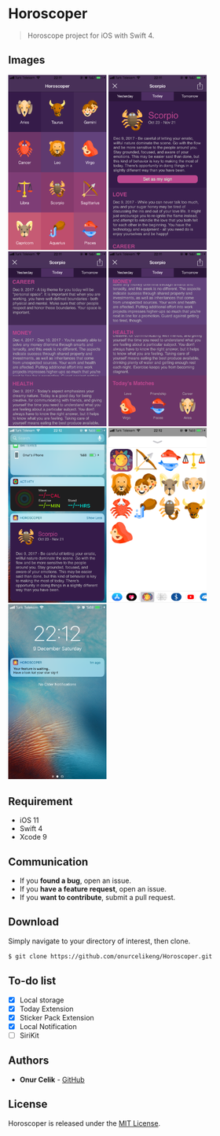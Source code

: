 # Horoscoper
>Horoscope project for iOS with Swift 4.

## Images
<div>
  <img width="200" src="/ScreenShots/IMG_1724.png">
  <img width="200" src="/ScreenShots/IMG_1725.png">
  <img width="200" src="/ScreenShots/IMG_1727.png">
  <img width="200" src="/ScreenShots/IMG_1728.png">
  <img width="200" src="/ScreenShots/IMG_1729.png">
  <img width="200" src="/ScreenShots/IMG_1730.png">
  <img width="200" src="/ScreenShots/IMG_1731.png">
</div>

## Requirement
* iOS 11
* Swift 4
* Xcode 9

## Communication
- If you **found a bug**, open an issue.
- If you **have a feature request**, open an issue.
- If you **want to contribute**, submit a pull request.

## Download
Simply navigate to your directory of interest, then clone.

```bash
$ git clone https://github.com/onurcelikeng/Horoscoper.git
```

## To-do list
  - [x] Local storage
  - [x] Today Extension
  - [x] Sticker Pack Extension
  - [x] Local Notification
  - [ ] SiriKit

## Authors
* **Onur Celik** - [GitHub](https://github.com/onurcelikeng)

## License
Horoscoper is released under the [MIT License](LICENSE).
